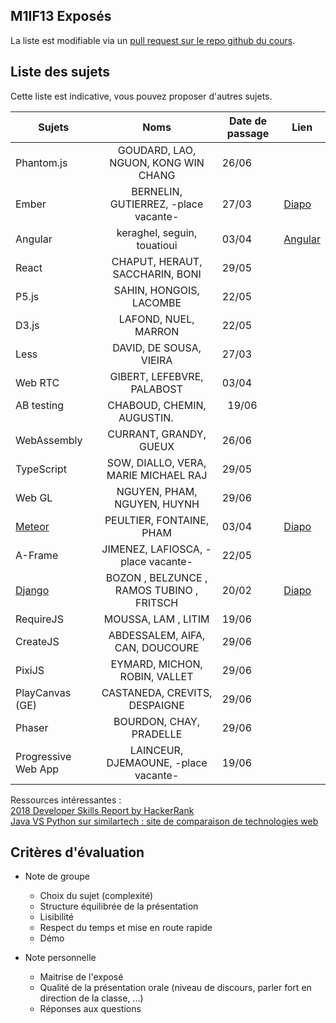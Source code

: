 ## M1IF13 Exposés

La liste est modifiable via un [pull request sur le repo github du cours](https://github.com/aurelient/mif13/blob/master/2018/exposes.md).

## Liste des sujets
<!-- Table à compléter -->

Cette liste est indicative, vous pouvez proposer d'autres sujets.

| Sujets                        | Noms                                  | Date de passage  | Lien  |
| ----------------------------- |:-------------------------------------:| ---------------- | ----- |
| Phantom.js                    | GOUDARD, LAO, NGUON, KONG WIN CHANG   |   26/06          |       |
| Ember                         | BERNELIN, GUTIERREZ, -place vacante-  |   27/03          |[Diapo](https://docs.google.com/presentation/d/1LhGD858Z_nREu2CrbhrM_hBOD_cjqf2I9iij2eBzCbM)      |
| Angular                       | keraghel, seguin, touatioui           |   03/04          |[Angular](https://docs.google.com/presentation/d/1IvAQNlkoa8PQmyCQpsnwpEizZdNVLc7CtrZZm0mA1G8/edit#slide=id.p)|
| React                         | CHAPUT, HERAUT, SACCHARIN, BONI       |   29/05          |       |
| P5.js                         | SAHIN, HONGOIS, LACOMBE               |   22/05          |       |
| D3.js                         | LAFOND, NUEL, MARRON                  |   22/05          |       |
| Less                          | DAVID, DE SOUSA, VIEIRA               |   27/03          |       |
| Web RTC                       | GIBERT, LEFEBVRE, PALABOST            |   03/04          |       |
| AB testing                    | CHABOUD, CHEMIN, AUGUSTIN.            |   19/06          | |
| WebAssembly                   | CURRANT, GRANDY, GUEUX                |   26/06          |       |
| TypeScript                    | SOW, DIALLO, VERA, MARIE MICHAEL RAJ  |   29/05          |       |
| Web GL                        | NGUYEN, PHAM, NGUYEN, HUYNH           |   29/06          |       |
| [Meteor](https://www.meteor.com)                        | PEULTIER, FONTAINE, PHAM              |   03/04          |[Diapo](https://docs.google.com/presentation/d/1OWK-K2rrSAeMlZMp_eipvFxwY2uFn0QP7g7msG_CHas)       |
| A-Frame                       | JIMENEZ, LAFIOSCA, -place vacante-    |   22/05          |       |
| [Django](https://www.djangoproject.com/) | BOZON , BELZUNCE , RAMOS TUBINO , FRITSCH | 20/02 |[Diapo](https://docs.google.com/presentation/d/1IVOVZdvF68tM90u75pcHQZ1S_smxvVn2hLf4em7HXbA)    |
| RequireJS                     | MOUSSA, LAM , LITIM                   |   19/06          |       |
| CreateJS                      | ABDESSALEM, AIFA, CAN, DOUCOURE       |   29/06          |       |
| PixiJS                        | EYMARD, MICHON, ROBIN, VALLET         |   29/06          |       |
| PlayCanvas (GE)               | CASTANEDA, CREVITS, DESPAIGNE         |   29/06          |       |
| Phaser                        | BOURDON, CHAY, PRADELLE               |   29/06          |       |
| Progressive Web App           | LAINCEUR, DJEMAOUNE, -place vacante-  |   19/06          |       |

Ressources intéressantes :  
[2018 Developer Skills Report by HackerRank](https://research.hackerrank.com/developer-skills/2018/)  
[Java VS Python sur similartech : site de comparaison de technologies web](https://www.similartech.com/compare/java-vs-python)   


<!-- | Firebase                      | nom 1, nom 2, nom 3 |            |       | -->
<!-- | Hood.ie                       |               |                  |       | -->
<!-- | Web workers                   |               |                  |       | -->
<!-- | Frameworks CSS                |               |                  |       | -->
<!-- | IndexedDB                     |               |                  |       | -->
<!-- | Frameworks de test en JS      |               |                  |       | -->
<!-- | Web performance               |               |                  |       | -->
<!-- | JS Game Engines (ex: Crafty)  |               |                  |       | -->
<!-- | [Nightwatch](http://nightwatchjs.org/) |      |                  |       | -->
<!-- | Rendr                         |               |                  |       | -->

<!-- Merci de maintenir un semblant de mise en page sur le tableau -->


## Critères d'évaluation

- Note de groupe
  - Choix du sujet (complexité)
  -	Structure équilibrée de la présentation
  - Lisibilité
  - Respect du temps et mise en route rapide
  - Démo

- Note personnelle		
  - Maitrise de l'exposé
  - Qualité de la présentation orale (niveau de discours, parler fort en direction de la classe, ...)
  - Réponses aux questions
